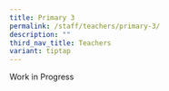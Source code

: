 ```yaml
---
title: Primary 3
permalink: /staff/teachers/primary-3/
description: ""
third_nav_title: Teachers
variant: tiptap
---
```

<p>Work in Progress</p>